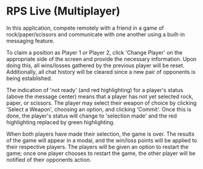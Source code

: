 # RPS Live (Multiplayer)

In this application, compete remotely with a friend in a game of rock/paper/scissors and communicate with one another using a built-in messaging feature.

To claim a position as Player 1 or Player 2, click 'Change Player' on the appropriate side of the screen and provide the necessary information. Upon doing this, all wins/losses gathered by the previous player will be reset. Additionally, all chat history will be cleared since a new pair of opponents is being established.

The indication of 'not ready' (and red highlighting) for a player's status (above the message center) means that a player has not yet selected rock, paper, or scissors. The player may select their weapon of choice by clicking 'Select a Weapon', choosing an option, and clicking 'Commit'. Once this is done, the player's status will change to 'selection made' and the red highlighting replaced by green highlighting.

When both players have made their selection, the game is over. The results of the game will appear in a modal, and the win/loss points will be applied to their respective players. The players will be given an option to restart the game; once one player chooses to restart the game, the other player will be notified of their opponents action.
